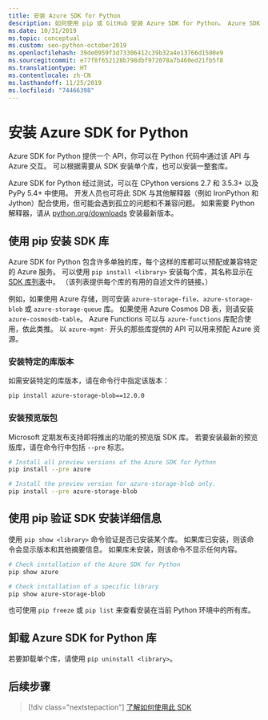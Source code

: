 ```yaml
---
title: 安装 Azure SDK for Python
description: 如何使用 pip 或 GitHub 安装 Azure SDK for Python。 Azure SDK 可以作为单个库安装，也可以作为完整包安装。
ms.date: 10/31/2019
ms.topic: conceptual
ms.custom: seo-python-october2019
ms.openlocfilehash: 39de0959f3d73306412c39b32a4e13766d1500e9
ms.sourcegitcommit: e77f8f652128b798dbf972078a7b460ed21fb5f8
ms.translationtype: HT
ms.contentlocale: zh-CN
ms.lasthandoff: 11/25/2019
ms.locfileid: "74466398"
---
```

# <a name="install-the-azure-sdk-for-python"></a>安装 Azure SDK for Python

Azure SDK for Python 提供一个 API，你可以在 Python 代码中通过该 API 与 Azure 交互。 可以根据需要从 SDK 安装单个库，也可以安装一整套库。

Azure SDK for Python 经过测试，可以在 CPython versions 2.7 和 3.5.3+ 以及 PyPy 5.4+ 中使用。 开发人员也可将此 SDK 与其他解释器（例如 IronPython 和 Jython）配合使用，但可能会遇到孤立的问题和不兼容问题。 如果需要 Python 解释器，请从 [python.org/downloads](https://www.python.org/downloads) 安装最新版本。

## <a name="install-sdk-libraries-using-pip"></a>使用 pip 安装 SDK 库

Azure SDK for Python 包含许多单独的库，每个这样的库都可以预配或兼容特定的 Azure 服务。 可以使用 `pip install <library>` 安装每个库，其名称显示在 [SDK 库列表](https://github.com/Azure/azure-sdk-for-python/blob/master/packages.md)中。 （该列表提供每个库的有用的自述文件的链接。）

例如，如果使用 Azure 存储，则可安装 `azure-storage-file`、`azure-storage-blob` 或 `azure-storage-queue` 库。 如果使用 Azure Cosmos DB 表，则请安装 `azure-cosmosdb-table`。 Azure Functions 可以与 `azure-functions` 库配合使用，依此类推。 以 `azure-mgmt-` 开头的那些库提供的 API 可以用来预配 Azure 资源。

### <a name="install-specific-library-versions"></a>安装特定的库版本

如需安装特定的库版本，请在命令行中指定该版本：

```bash
pip install azure-storage-blob==12.0.0
```

### <a name="install-preview-packages"></a>安装预览版包

Microsoft 定期发布支持即将推出的功能的预览版 SDK 库。 若要安装最新的预览版库，请在命令行中包括 `--pre` 标志。 

```bash
# Install all preview versions of the Azure SDK for Python
pip install --pre azure

# Install the preview version for azure-storage-blob only.
pip install --pre azure-storage-blob
```

## <a name="verify-sdk-installation-details-with-pip"></a>使用 pip 验证 SDK 安装详细信息

使用 `pip show <library>` 命令验证是否已安装某个库。 如果库已安装，则该命令会显示版本和其他摘要信息。 如果库未安装，则该命令不显示任何内容。

```bash
# Check installation of the Azure SDK for Python
pip show azure

# Check installation of a specific library
pip show azure-storage-blob
```

也可使用 `pip freeze` 或 `pip list` 来查看安装在当前 Python 环境中的所有库。

## <a name="uninstall-azure-sdk-for-python-libraries"></a>卸载 Azure SDK for Python 库

若要卸载单个库，请使用 `pip uninstall <library>`。

## <a name="next-steps"></a>后续步骤

> [!div class="nextstepaction"]
> [了解如何使用此 SDK](python-sdk-azure-get-started.yml)
